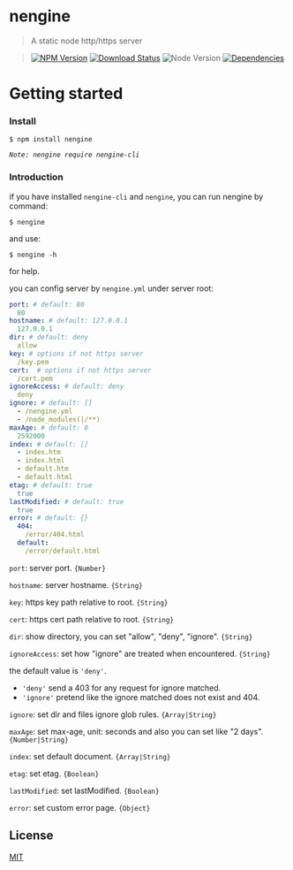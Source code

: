 nengine
==========

>A static node http/https server

>[![NPM Version][npm-image]][npm-url]
>[![Download Status][download-image]][npm-url]
>![Node Version][node-image]
>[![Dependencies][david-image]][david-url]

Getting started
==========

### Install

```shell
$ npm install nengine
```

*`Note: nengine require nengine-cli`*

### Introduction

if you have installed `nengine-cli` and `nengine`, you can run nengine by command:

```shell
$ nengine
```

and use:

```shell
$ nengine -h
```

for help.

you can config server by `nengine.yml` under server root:
```yml
port: # default: 80
  80
hostname: # default: 127.0.0.1
  127.0.0.1
dir: # default: deny
  allow
key: # options if not https server
  /key.pem
cert:  # options if not https server
  /cert.pem
ignoreAccess: # default: deny
  deny
ignore: # default: []
  - /nengine.yml
  - /node_modules(|/**)
maxAge: # default: 0
  2592000
index: # default: []
  - index.htm
  - index.html
  - default.htm
  - default.html
etag: # default: true
  true
lastModified: # default: true
  true
error: # default: {}
  404:
    /error/404.html
  default:
    /error/default.html
```

`port`: server port. `{Number}`

`hostname`: server hostname. `{String}`

`key`: https key path relative to root. `{String}`

`cert`: https cert path relative to root. `{String}`

`dir`: show directory, you can set "allow", "deny", "ignore". `{String}`

`ignoreAccess`: set how "ignore" are treated when encountered. `{String}`

  the default value is `'deny'`.

  - `'deny'` send a 403 for any request for ignore matched.
  - `'ignore'` pretend like the ignore matched does not exist and 404.

`ignore`: set dir and files ignore glob rules. `{Array|String}`

`maxAge`: set max-age, unit: seconds and also you can set like "2 days". `{Number|String}`

`index`: set default document. `{Array|String}`

`etag`: set etag. `{Boolean}`

`lastModified`: set lastModified. `{Boolean}`

`error`: set custom error page. `{Object}`

## License

[MIT](LICENSE)

[david-image]: http://img.shields.io/david/nuintun/nengine.svg?style=flat-square
[david-url]: https://david-dm.org/nuintun/nengine
[node-image]: http://img.shields.io/node/v/nengine.svg?style=flat-square
[npm-image]: http://img.shields.io/npm/v/nengine.svg?style=flat-square
[npm-url]: https://www.npmjs.org/package/nengine
[download-image]: http://img.shields.io/npm/dm/nengine.svg?style=flat-square
